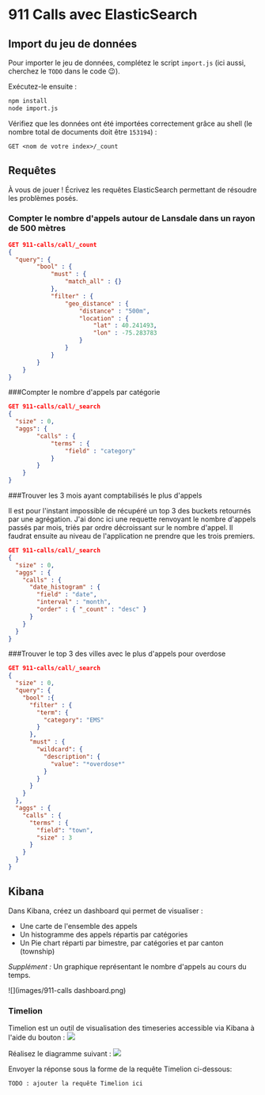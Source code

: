 # 911 Calls avec ElasticSearch

## Import du jeu de données

Pour importer le jeu de données, complétez le script `import.js` (ici aussi, cherchez le `TODO` dans le code :wink:).

Exécutez-le ensuite :

```bash
npm install
node import.js
```

Vérifiez que les données ont été importées correctement grâce au shell (le nombre total de documents doit être `153194`) :

```
GET <nom de votre index>/_count
```

## Requêtes

À vous de jouer ! Écrivez les requêtes ElasticSearch permettant de résoudre les problèmes posés.

### Compter le nombre d'appels autour de Lansdale dans un rayon de 500 mètres

```json
GET 911-calls/call/_count
{
  "query": {
        "bool" : {
            "must" : {
                "match_all" : {}
            },
            "filter" : {
                "geo_distance" : {
                    "distance" : "500m",
                    "location" : {
                        "lat" : 40.241493,
                        "lon" : -75.283783
                    }
                }
            }
        }
    }
}
```

###Compter le nombre d'appels par catégorie
```json
GET 911-calls/call/_search
{
  "size" : 0,
  "aggs": {
        "calls" : {
            "terms" : {
                "field" : "category"
            }
        }
    }
}
```

###Trouver les 3 mois ayant comptabilisés le plus d'appels

Il est pour l'instant impossible de récupéré un top 3 des buckets retournés par une agrégation. J'ai donc ici une requette renvoyant le nombre d'appels passés par mois, triés par ordre décroissant sur le nombre d'appel. Il faudrat ensuite au niveau de l'application ne prendre que les trois premiers.

```json
GET 911-calls/call/_search
{
  "size" : 0,
  "aggs" : {
    "calls" : {
      "date_histogram" : {
        "field" : "date",
        "interval" : "month",
        "order" : { "_count" : "desc" }
      }
    }
  }
}
```

###Trouver le top 3 des villes avec le plus d'appels pour overdose


```json
GET 911-calls/call/_search
{
  "size" : 0,
  "query": {
    "bool" :{
      "filter" : {
        "term": {
          "category": "EMS"
        }
      },
      "must" : {
        "wildcard": {
          "description": {
            "value": "*overdose*"
          }
        }
      }
    }
  },
  "aggs" : {
    "calls" : {
      "terms" : {
        "field": "town",
        "size" : 3
      }
    }
  }
}
```

## Kibana

Dans Kibana, créez un dashboard qui permet de visualiser :

* Une carte de l'ensemble des appels
* Un histogramme des appels répartis par catégories
* Un Pie chart réparti par bimestre, par catégories et par canton (township)

_Supplément :_ Un graphique représentant le nombre d'appels au cours du temps.

![](images/911-calls dashboard.png)

### Timelion
Timelion est un outil de visualisation des timeseries accessible via Kibana à l'aide du bouton : ![](images/timelion.png)

Réalisez le diagramme suivant :
![](images/timelion-chart.png)

Envoyer la réponse sous la forme de la requête Timelion ci-dessous:  

```
TODO : ajouter la requête Timelion ici
```
